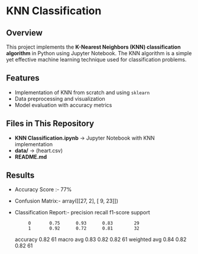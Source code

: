 # KNN Classification

##  Overview
This project implements the **K-Nearest Neighbors (KNN) classification algorithm** in Python using Jupyter Notebook. The KNN algorithm is a simple yet effective machine learning technique used for classification problems.

## Features
- Implementation of KNN from scratch and using `sklearn`
- Data preprocessing and visualization
- Model evaluation with accuracy metrics


##  Files in This Repository
- **KNN Classification.ipynb** → Jupyter Notebook with KNN implementation
- **data/** → (heart.csv)
- **README.md** 

## Results
* Accuracy Score :- 77%
* Confusion Matrix:- array([[27,  2],
                         [ 9, 23]])
* Classification Report:-   precision    recall  f1-score   support

           0       0.75      0.93      0.83        29
           1       0.92      0.72      0.81        32

    accuracy                           0.82        61
   macro avg       0.83      0.82      0.82        61
weighted avg       0.84      0.82      0.82        61
